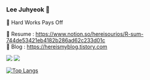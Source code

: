 ### Lee Juhyeok 👋

🐜 Hard Works Pays Off

<!--[![Anurag's github stats](https://github-readme-stats.vercel.app/api?username=Juhyeoklee)](https://github.com/anuraghazra/github-readme-stats)-->

📕 Resume : https://www.notion.so/hereisourios/R-sum-744de53421eb4182b286ad62c233d01c  
📘 Blog : https://hereismyblog.tistory.com

![](https://img.shields.io/badge/Swift-iOS_Developer-orange?logo=Swift)
![](https://hits.seeyoufarm.com/api/count/incr/badge.svg?url=https://github.com/Juhyeoklee)

[![Top Langs](https://github-readme-stats.vercel.app/api/top-langs/?username=Juhyeoklee&hide=css,html)](https://github.com/anuraghazra/github-readme-stats)
